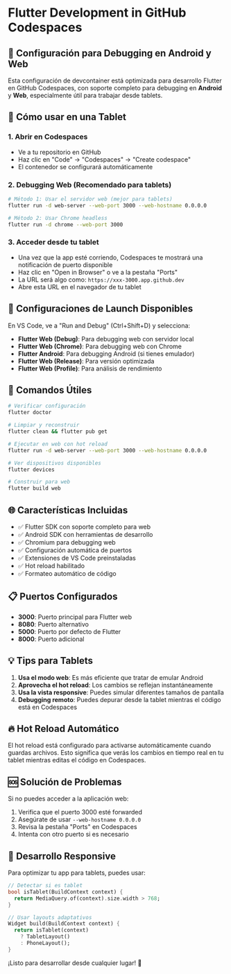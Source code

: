 # Flutter Development in GitHub Codespaces

## 🚀 Configuración para Debugging en Android y Web

Esta configuración de devcontainer está optimizada para desarrollo Flutter en GitHub Codespaces, con soporte completo para debugging en **Android** y **Web**, especialmente útil para trabajar desde tablets.

## 📱 Cómo usar en una Tablet

### 1. Abrir en Codespaces
- Ve a tu repositorio en GitHub
- Haz clic en "Code" → "Codespaces" → "Create codespace"
- El contenedor se configurará automáticamente

### 2. Debugging Web (Recomendado para tablets)
```bash
# Método 1: Usar el servidor web (mejor para tablets)
flutter run -d web-server --web-port 3000 --web-hostname 0.0.0.0

# Método 2: Usar Chrome headless
flutter run -d chrome --web-port 3000
```

### 3. Acceder desde tu tablet
- Una vez que la app esté corriendo, Codespaces te mostrará una notificación de puerto disponible
- Haz clic en "Open in Browser" o ve a la pestaña "Ports"
- La URL será algo como: `https://xxx-3000.app.github.dev`
- Abre esta URL en el navegador de tu tablet

## 🎯 Configuraciones de Launch Disponibles

En VS Code, ve a "Run and Debug" (Ctrl+Shift+D) y selecciona:

- **Flutter Web (Debug)**: Para debugging web con servidor local
- **Flutter Web (Chrome)**: Para debugging web con Chrome
- **Flutter Android**: Para debugging Android (si tienes emulador)
- **Flutter Web (Release)**: Para versión optimizada
- **Flutter Web (Profile)**: Para análisis de rendimiento

## 🔧 Comandos Útiles

```bash
# Verificar configuración
flutter doctor

# Limpiar y reconstruir
flutter clean && flutter pub get

# Ejecutar en web con hot reload
flutter run -d web-server --web-port 3000 --web-hostname 0.0.0.0

# Ver dispositivos disponibles
flutter devices

# Construir para web
flutter build web
```

## 🌐 Características Incluidas

- ✅ Flutter SDK con soporte completo para web
- ✅ Android SDK con herramientas de desarrollo
- ✅ Chromium para debugging web
- ✅ Configuración automática de puertos
- ✅ Extensiones de VS Code preinstaladas
- ✅ Hot reload habilitado
- ✅ Formateo automático de código

## 📋 Puertos Configurados

- **3000**: Puerto principal para Flutter web
- **8080**: Puerto alternativo
- **5000**: Puerto por defecto de Flutter
- **8000**: Puerto adicional

## 💡 Tips para Tablets

1. **Usa el modo web**: Es más eficiente que tratar de emular Android
2. **Aprovecha el hot reload**: Los cambios se reflejan instantáneamente
3. **Usa la vista responsive**: Puedes simular diferentes tamaños de pantalla
4. **Debugging remoto**: Puedes depurar desde la tablet mientras el código está en Codespaces

## 🔥 Hot Reload Automático

El hot reload está configurado para activarse automáticamente cuando guardas archivos. Esto significa que verás los cambios en tiempo real en tu tablet mientras editas el código en Codespaces.

## 🆘 Solución de Problemas

Si no puedes acceder a la aplicación web:
1. Verifica que el puerto 3000 esté forwarded
2. Asegúrate de usar `--web-hostname 0.0.0.0`
3. Revisa la pestaña "Ports" en Codespaces
4. Intenta con otro puerto si es necesario

## 🎨 Desarrollo Responsive

Para optimizar tu app para tablets, puedes usar:
```dart
// Detectar si es tablet
bool isTablet(BuildContext context) {
  return MediaQuery.of(context).size.width > 768;
}

// Usar layouts adaptativos
Widget build(BuildContext context) {
  return isTablet(context) 
    ? TabletLayout() 
    : PhoneLayout();
}
```

¡Listo para desarrollar desde cualquier lugar! 🚀